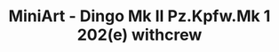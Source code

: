 ---
layout: product
title: "MiniArt - Dingo Mk II Pz.Kpfw.Mk 1 202(e) withcrew"
price: "3700" 
desc: "N/A"
img_path: "/assets/img/MI35074.jpg"
brand: "N/A"
available: false
special_offer: false
new: false
soon: false
cat: "010000"
subcat: "010100"
subsubcat: "0N/A"
sifra: "MI35074"
popular: false
---